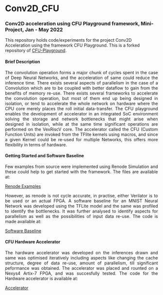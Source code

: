 # Conv2D_CFU

### Conv2D acceleration using CFU Playground framework, Mini-Project, Jan - May 2022

This repository holds code/experiments for the project Conv2D Acceleration using the framework CFU Playground. This is a forked repository of [CFU-Playground](https://github.com/google/CFU-Playground). 

#### Brief Description

<p align = "justify"> 
The convolution operation forms a major chunk of cycles spent in the case of Deep Neural Networks, and the acceleration of same could reduce the inference time. There exists 
several aspects of parallelism in the case of a Convolution which are to be coupled with better dataflow to gain from the benefits of memory re-use. There exists several 
frameworks to accelerate the convolution operation, but most of them end up being designed in isolation, or tend to accelerate the whole network on hardware
where the CPU core merely places the roll initial data-transfer. The CFU playground enables the development of accelerator in an integrated SoC environment solving
the storage and network bottlenecks that might arise when designed in isolation, while at the same time significant operations are performed on the VexRiscV core. 
The accelerator called the CFU (Custom Function Units) are invoked from the TFlite kernels using macros, and since a given Kernel could be re-used for 
multiple Networks, this offers more flexibility in terms of hardware. </p>

#### Getting Started and Software Baseline

<p align = "justify"> Few examples from source were implemented using Renode Simulation and these could help to get started with the framework. The files are available at: </p>

[Renode Examples](./proj/example_renode)

<p align = "justify"> However, as renode is not cycle 
accurate, in practise, either Verilator is to be used or an actual FPGA.  A software baseline for an MNIST Neural Network was developed using the TFLite model and the same was profiled to identify the bottlenecks. It was further
analysed to identify aspects for parallelism as well as the possibilities of input data re-use. The code is made available at: </p>

[Software Baseline](./proj/baseline) 

#### CFU Hardware Accelerator 

<p align = "justify"> The hardware accelerator was developed on the inferences drawn and same was optimised 
iteratively including aspects like changing the cache structure, degree of data re-use, amount of parallelism, till significant peformance was obtained. The accelerator was placed and 
rounted on a Nexys4 Artix-7 FPGA, and was succesfully tested. The code for the Hardware accelerator is available at: 

[Accelerator](./proj/accel) </p>



